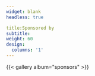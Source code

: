 ```yaml
---
widget: blank
headless: true

title:Sponsored by
subtitle:
weight: 60
design:
  columns: '1'
---
```


{{< gallery album="sponsors" >}}

